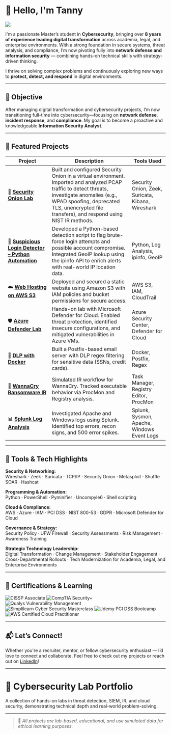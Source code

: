 # 👋 Hello, I'm Tanny  
<a href="https://www.linkedin.com/in/tanny-m-776a3898/"><img src="https://img.shields.io/badge/-LinkedIn-0072b1?&style=for-the-badge&logo=linkedin&logoColor=white" /></a>

I'm a passionate Master’s student in **Cybersecurity**, bringing over **8 years of experience leading digital transformation** across academia, legal, and enterprise environments. With a strong foundation in secure systems, threat analysis, and compliance, I’m now pivoting fully into **network defense and information security** — combining hands-on technical skills with strategy-driven thinking.

I thrive on solving complex problems and continuously exploring new ways to **protect, detect, and respond** in digital environments.

---

## 🎯 Objective

After managing digital transformation and cybersecurity projects, I’m now transitioning full-time into cybersecurity—focusing on **network defense**, **incident response**, and **compliance**. My goal is to become a proactive and knowledgeable **Information Security Analyst**.

---

## 🚀 Featured Projects

| **Project** | **Description** | **Tools Used** |
|-------------|-----------------|----------------|
| 🧅 [**Security Onion Lab**](./Security%20Onion) | Built and configured Security Onion in a virtual environment. Imported and analyzed PCAP traffic to detect threats, investigate anomalies (e.g., WPAD spoofing, deprecated TLS, unencrypted file transfers), and respond using NIST IR methods. | Security Onion, Zeek, Suricata, Kibana, Wireshark |
| 🔁 [**Suspicious Login Detector – Python Automation**](./Security%20Automation%20in%20Python) | Developed a Python-based detection script to flag brute-force login attempts and possible account compromise. Integrated GeoIP lookup using the ipinfo API to enrich alerts with real-world IP location data. | Python, Log Analysis, ipinfo, GeoIP |
| ☁️ [**Web Hosting on AWS S3**](./Web%20hosting%20on%20S3) | Deployed and secured a static website using Amazon S3 with IAM policies and bucket permissions for secure access. | AWS S3, IAM, CloudTrail |
| 🛡️ [**Azure Defender Lab**](./Azure%20Entra%20ID%20Lab) | Hands-on lab with Microsoft Defender for Cloud. Enabled threat protection, identified insecure configurations, and mitigated vulnerabilities in Azure VMs. | Azure Security Center, Defender for Cloud |
| 🔐 [**DLP with Docker**](./DLP%20with%20Docker%20and%20Postfix) | Built a Postfix-based email server with DLP regex filtering for sensitive data (SSNs, credit cards). | Docker, Postfix, Regex |
| 🦠 [**WannaCry Ransomware IR**](./WannaCry%20Ransomware%20Case%20Study) | Simulated IR workflow for WannaCry. Tracked executable behavior via ProcMon and Registry analysis. | Task Manager, Registry Editor, ProcMon |
| 📊 [**Splunk Log Analysis**](./Splunk%20Log%20Analysis%20Labs) | Investigated Apache and Windows logs using Splunk. Identified top errors, recon signs, and 500 error spikes. | Splunk, Sysmon, Apache, Windows Event Logs |



---

## 🧰 Tools & Tech Highlights

**Security & Networking:**  
Wireshark · Zeek · Suricata · TCP/IP · Security Onion · Metasploit · Shuffle SOAR · Hashcat

**Programming & Automation:**  
Python · PowerShell · Pyminifier · Uncompyle6 · Shell scripting

**Cloud & Compliance:**  
AWS · Azure · IAM · PCI DSS · NIST 800-53 · GDPR · Microsoft Defender for Cloud

**Governance & Strategy:**  
Security Policy · UFW Firewall · Security Assessments · Risk Management · Awareness Training

**Strategic Technology Leadership:**  
Digital Transformation · Change Management · Stakeholder Engagement · Cross-Departmental Rollouts · Tech Modernization for Academia, Legal, and Enterprise Environments

---

## 🧪 Certifications & Learning

![CISSP Associate](https://img.shields.io/badge/CISSP%20Associate-003366?style=for-the-badge&logo=isc2&logoColor=white)
![CompTIA Security+](https://img.shields.io/badge/CompTIA%20Security%2B-0096D6?style=for-the-badge&logo=compTIA&logoColor=white)
![Qualys Vulnerability Management](https://img.shields.io/badge/Qualys%20Vulnerability%20Management-002E6D?style=for-the-badge&logo=qualys&logoColor=white)
![Simplilearn Cyber Security Masterclass](https://img.shields.io/badge/Simplilearn%20Cyber%20Security%20Masterclass-6A4B94?style=for-the-badge&logo=simplilearn&logoColor=white)
![Udemy PCI DSS Bootcamp](https://img.shields.io/badge/Udemy%20PCI%20DSS%20Bootcamp-EC5252?style=for-the-badge&logo=udemy&logoColor=white)
![AWS Certified Cloud Practitioner](https://img.shields.io/badge/AWS%20Certified%20Cloud%20Practitioner-FF9900?style=for-the-badge&logo=amazonaws&logoColor=white)

---
## 📬 Let’s Connect!

Whether you're a recruiter, mentor, or fellow cybersecurity enthusiast — I’d love to connect and collaborate. Feel free to check out my projects or reach out on [LinkedIn](https://www.linkedin.com/in/tanny-m-776a3898/)!

---

# 🧪 Cybersecurity Lab Portfolio

A collection of hands-on labs in threat detection, SIEM, IR, and cloud security, demonstrating technical depth and real-world problem-solving.

---
> 🔐 *All projects are lab-based, educational, and use simulated data for ethical learning purposes.*
